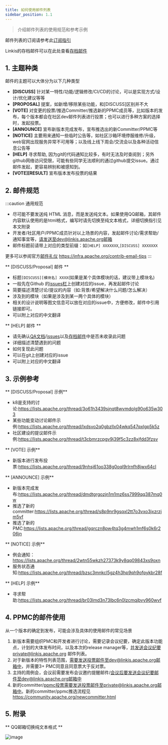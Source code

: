 ```yaml
---
title: 如何使用邮件列表
sidebar_position: 1.1
---
```


> 介绍邮件列表的使用规范和参考示例

邮件列表的订阅请参考此[订阅指引](how-to-subscribe.md)

Linkis的存档邮件可以在此处查看[存档邮件](https://lists.apache.org/list.html?dev@linkis.apache.org)

## 1. 主题种类 
邮件的主题可以大体分为以下几种类型
- **\[DISCUSS]**  针对某一特性/功能/逻辑修改/CI/CD的讨论，可以是实现方式/设计/优化建议等等 
- **\[PROPOSAL]** 提案，如新增/移除某些功能，和\[DISCUSS]区别并不大
- **\[VOTE]**     对变更的投票/推选Committer/推选新的PPMC成员等，比如版本的发布，每个版本都会在社区dev邮件列表进行投票；也可以进行多种方案的选择时，发起投票。
- **\[ANNOUNCE]** 宣布新版本完成发布，宣布推选出的新Committer/PPMC等
- **\[NOTICE]** 主要用来通知一些临时公告等，如社区沙箱环境停服维修/升级，web官网出现服务异常不可用等；以及线上线下周会/交流会以及各种活动信息公告等
- **\[HELP]**   寻求帮助, 因为git的代码通知比较多，有时无法及时查阅到；另外github网络访问受限，可能有些同学无法顺利的通过github提交issue。通过邮件发起，更容易辨别和被感知到。
- **\[VOTE]\[RESULT]** 宣布版本发布投票的结果 



## 2. 邮件规范
:::caution 通用规范
- 尽可能不要发送纯 HTML 消息，而是发送纯文本。如果使用QQ邮箱，其邮件内容默认使用的是html格式，编写时请先切换至纯文本格式，详细切换指引见本文附录
- 开发者/社区用户/PPMC成员针对以上场景的内容，发起邮件讨论/需求帮助/通知事宜等，请发送至dev@linkis.apache.org邮箱
- 邮件标题前请带上对应的类型前缀：如`[HELP] XXXXXXX`,`[DISCUSS] XXXXXXX`

更多可以参阅官方[邮件礼仪](https://infra.apache.org/contrib-email-tips) https://infra.apache.org/contrib-email-tips
:::

** \[DISCUSS/Proposal] 邮件 **

- 标题`[DISCUSS][模块名] XXXX`(如果是某个具体模块的话，建议带上模块名)
- 一般先在Github 的[issues栏](https://github.com/apache/incubator-linkis/issues)上创建对应的issue，再发起邮件讨论
- 简要描述清楚讨论/提议的内容（如:背景/希望解决什么问题/怎么解决）
- 涉及到的模块（如果是涉及到某一两个具体的模块）
- 相关的设计说明等图文信息可以放在对应的issue中，方便修改，邮件中引用链接即可。
- 可以附上对应的中文翻译 

** \[HELP] 邮件 **
- 请先确认[QA文档](https://docs.qq.com/doc/DSGZhdnpMV3lTUUxq)/[issues](https://github.com/apache/incubator-linkis/issues)以及[存档邮件](https://lists.apache.org/list.html?dev@linkis.apache.org)中是否未收录此问题
- 详细描述清楚遇到的问题
- 如何复现此问题
- 可以在git上创建对应的issue
- 可以附上对应的中文翻译

## 3. 示例参考

** \[DISCUSS/Proposal] 示例**
- k8是支持的讨论:https://lists.apache.org/thread/3o61h3439sjnqt8wvmdolg90o635w303
- 某些功能变动讨论邮件示例:https://lists.apache.org/thread/lxdsvo2q0gbzllx04wkq547qxlgp5k5z
- 社区建设的提议邮件示例:https://lists.apache.org/thread/t3cbmrzcpgv9j39f5c3zz8xjfdd3fzsv

** \[VOTE] 示例** 
- 新版本进行发布投票:https://lists.apache.org/thread/9nhsj61oo338g0oql9rlrnfh8jwx64cl

** \[ANNOUNCE] 示例**

- 新版本完成发布:https://lists.apache.org/thread/dmdtgrgozjn1m1mz6ss7999qq387mq0w
- 推选了新的committer:https://lists.apache.org/thread/s8p9nr9gsqxl2tt7o3vxo3jxzrzjm5vf
- 推选了新的PMC:https://lists.apache.org/thread/gqrczn8pw4tq3g4mwh1mf6s0k6r206jn

** \[NOTICE] 示例**

- 例会通知：https://lists.apache.org/thread/2wtn55wkzh27373k9y8qq09843xs9oxn
- 服务状态通知:https://lists.apache.org/thread/bzsc3mnkcl5gz4h3hp9qh9ofpykbr28f


** \[HELP] 示例** 
- 寻求帮助:https://lists.apache.org/thread/br03lmd3n73lbc6n0lzcmqjbvy960wvf

## 4. PPMC的邮件使用
从一个版本的确定到发布，可能会涉及具体的使用邮件的常见场景
1. 新版本需要组织PMC和开发者进行讨论，需要记录会议纪要，确定此版本功能点，计划的大体发布时间，以及本次的release manager等，并发送会议纪要private@linkis.apache.org 邮件列表。
2. 对于新版本的特性列表范围，需要发送投票邮件至dev@linkis.apache.org邮箱中，并需要3+ PMC同意且同意票大于反对票。
3. 主持的周例会，会议前需要发布会议邀约提醒邮件/会议后要发送会议纪要邮件至dev@linkis.apache.org邮箱中
4. 新的committer/ppmc投票需要发送投票邮件至private@linkis.apache.org邮箱中。新的committer/ppmc推选流程见 https://community.apache.org/newcommitter.html


## 5. 附录
** QQ邮箱切换纯文本格式 **

![image](https://user-images.githubusercontent.com/11496700/149449779-d0116bb1-de9e-4cc4-98fb-af3327b15c09.png)
